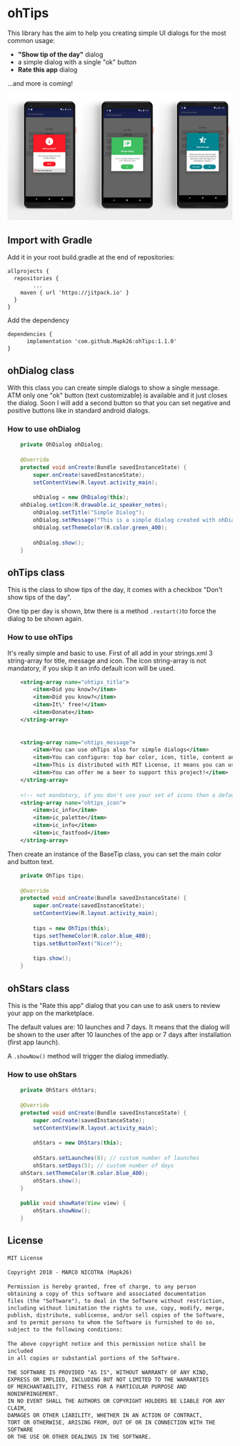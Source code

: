 # ohTips

This library has the aim to help you creating simple UI dialogs for the most common usage:

* **"Show tip of the day"** dialog
* a simple dialog with a single "ok" button
* **Rate this app** dialog

...and more is coming!

![screenshot](https://raw.githubusercontent.com/Mapk26/ohTips/master/ohtips-screens.png)

## Import with Gradle
Add it in your root build.gradle at the end of repositories:
```
allprojects {
  repositories {
		...
    maven { url 'https://jitpack.io' }
  }
}
```

Add the dependency
```
dependencies {
	  implementation 'com.github.Mapk26:ohTips:1.1.0'
}
```
## ohDialog class
With this class you can create simple dialogs to show a single message. ATM only one "ok" button (text customizable) is available and it just closes the dialog. Soon I will add a second button so that you can set negative and positive buttons like in standard android dialogs.

### How to use ohDialog
```java
    private OhDialog ohDialog;

    @Override
    protected void onCreate(Bundle savedInstanceState) {
        super.onCreate(savedInstanceState);
        setContentView(R.layout.activity_main);

        ohDialog = new OhDialog(this);
	ohDialog.setIcon(R.drawable.ic_speaker_notes);
        ohDialog.setTitle("Simple Dialog");
        ohDialog.setMessage("This is a simple dialog created with ohDialog class!");
        ohDialog.setThemeColor(R.color.green_400);

        ohDialog.show();
    }
```

## ohTips class
This is the class to show tips of the day, it comes with a checkbox "Don't show tips of the day".

One tip per day is shown, btw there is a method ```.restart()```to force the dialog to be shown again.

### How to use ohTips
It's really simple and basic to use. First of all add in your strings.xml 3 string-array for title, message and icon.
The icon string-array is not mandatory, if you skip it an info default icon will be used.

```xml
    <string-array name="ohtips_title">
        <item>Did you know?</item>
        <item>Did you know?</item>
        <item>It\' free!</item>
        <item>Donate</item>
    </string-array>


    <string-array name="ohtips_message">
        <item>You can use ohTips also for simple dialogs</item>
        <item>You can configure: top bar color, icon, title, content and button text</item>
        <item>This is distributed with MIT License, it means you can use this library for free in all your projects.</item>
        <item>You can offer me a beer to support this project!</item>
    </string-array>

    <!-- not mandatory, if you don't use your set of icons then a default info icon will be used -->
    <string-array name="ohtips_icon">
        <item>ic_info</item>
        <item>ic_palette</item>
        <item>ic_info</item>
        <item>ic_fastfood</item>
    </string-array>
```

Then create an instance of the BaseTip class, you can set the main color and button text. 

```java
    private OhTips tips;

    @Override
    protected void onCreate(Bundle savedInstanceState) {
        super.onCreate(savedInstanceState);
        setContentView(R.layout.activity_main);

        tips = new OhTips(this);
        tips.setThemeColor(R.color.blue_400);
        tips.setButtonText("Nice!");

        tips.show();
    }
```


## ohStars class
This is the "Rate this app" dialog that you can use to ask users to review your app on the marketplace. 

The default values are: 10 launches and 7 days.
It means that the dialog will be shown to the user after 10 launches of the app or 7 days after installation (first app launch).

A ```.showNow()``` method will trigger the dialog immediatly.

### How to use ohStars
```java
    private OhStars ohStars;

    @Override
    protected void onCreate(Bundle savedInstanceState) {
        super.onCreate(savedInstanceState);
        setContentView(R.layout.activity_main);

        ohStars = new OhStars(this);

        ohStars.setLaunches(8); // custom number of launches
        ohStars.setDays(5);	// custom number of days
	ohStars.setThemeColor(R.color.blue_400);
        ohStars.show();
    }
    
    public void showRate(View view) {
        ohStars.showNow();
    }
```

## License
```
MIT License

Copyright 2018 - MARCO NICOTRA (Mapk26)

Permission is hereby granted, free of charge, to any person 
obtaining a copy of this software and associated documentation 
files (the "Software"), to deal in the Software without restriction, 
including without limitation the rights to use, copy, modify, merge, 
publish, distribute, sublicense, and/or sell copies of the Software, 
and to permit persons to whom the Software is furnished to do so, 
subject to the following conditions:

The above copyright notice and this permission notice shall be included 
in all copies or substantial portions of the Software.

THE SOFTWARE IS PROVIDED "AS IS", WITHOUT WARRANTY OF ANY KIND, 
EXPRESS OR IMPLIED, INCLUDING BUT NOT LIMITED TO THE WARRANTIES 
OF MERCHANTABILITY, FITNESS FOR A PARTICULAR PURPOSE AND NONINFRINGEMENT. 
IN NO EVENT SHALL THE AUTHORS OR COPYRIGHT HOLDERS BE LIABLE FOR ANY CLAIM, 
DAMAGES OR OTHER LIABILITY, WHETHER IN AN ACTION OF CONTRACT, 
TORT OR OTHERWISE, ARISING FROM, OUT OF OR IN CONNECTION WITH THE SOFTWARE 
OR THE USE OR OTHER DEALINGS IN THE SOFTWARE.
```

